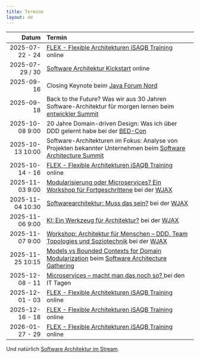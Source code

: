 ```yaml
---
title: Termine
layout: de
---
```


|            Datum | Termin                                                                                                                                                                                                      |
|-----------------:|:------------------------------------------------------------------------------------------------------------------------------------------------------------------------------------------------------------|
|  2025-07-22 - 24 | [FLEX - Flexible Architekturen iSAQB Training](https://www.socreatory.com/de/trainings/flex) online                                                                                                         |
|  2025-07-29 / 30 | [Software Architektur Kickstart](https://www.socreatory.com/de/trainings/arch-kickstart) online                                                                                                             |
|       2025-09-16 | Closing Keynote beim [Java Forum Nord](https://javaforumnord.de/2025/)                                                                                                                                      |
|       2025-09-18 | Back to the Future? Was wir aus 30 Jahren Software-Architektur für morgen lernen beim [entwickler Summit](https://entwickler.de/entwickler-summit/)                                                         |
|  2025-10-08 9:00 | 20 Jahre Domain-driven Design: Was ich über DDD gelernt habe bei der [BED-Con](https://bed-con.org/)                                                                                                        |
| 2025-10-13 10:00 | Software-Architekturen im Fokus: Analyse von Projekten bekannter Unternehmen beim [Software Architecture Summit](https://entwickler.de/conferences/software-architecture-summit-oktober-2025)               |
|  2025-10-14 - 16 | [FLEX - Flexible Architekturen iSAQB Training](https://www.socreatory.com/de/trainings/flex) online                                                                                                         |
|  2025-11-03 9:00 | [Modularisierung oder Microservices? Ein Workshop für Fortgeschrittene](https://jax.de/microservices/microservices-workshop-fortgeschrittene/) bei der [WJAX](https://jax.de/muenchen/)                     |
| 2025-11-04 10:30 | [Softwarearchitektur: Muss das sein?](https://jax.de/software-architecture/software-architektur-muss-sein/) bei der [WJAX](https://jax.de/muenchen/)                                                        |
|  2025-11-06 9:00 | [KI: Ein Werkzeug für Architektur?](https://jax.de/software-architecture/ki-werkzeug-architektur/) bei der [WJAX](https://jax.de/muenchen/)                                                                 |
|  2025-11-07 9:00 | [Workshop: Architektur für Menschen – DDD, Team Topologies und Soziotechnik](https://jax.de/software-architecture/soziotechnischer-architektur-workshop/) bei der [WJAX](https://jax.de/muenchen/)          |
| 2025-11-25 10:15 | [Models vs Bounded Contexts for Domain Modularization](https://conferences.isaqb.org/software-architecture-gathering/session/models-vs-bounded-contexts-for-domain-modularization/) beim [Software Architecture Gathering](https://conferences.isaqb.org/software-architecture-gathering/) |
|  2025-12-08 - 11 | [Microservices – macht man das noch so? ](https://www.ittage.informatik-aktuell.de/programm/2025/microservices-macht-man-das-noch-so.html) bei den IT Tagen                                                 |
|  2025-12-01 - 03 | [FLEX - Flexible Architekturen iSAQB Training](https://www.socreatory.com/de/trainings/flex) online                                                                                                         |
|  2025-12-16 - 18 | [FLEX - Flexible Architekturen iSAQB Training](https://www.socreatory.com/de/trainings/flex) online                                                                                                         |
|  2026-01-27 - 29 | [FLEX - Flexible Architekturen iSAQB Training](https://www.socreatory.com/de/trainings/flex) online                                                                                                         |

Und natürlich [Software Architektur im
Stream](https://software-architektur.tv/).
